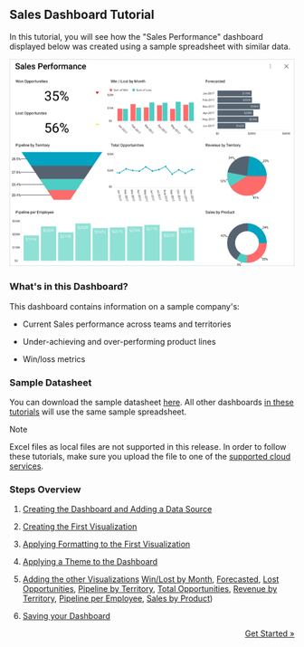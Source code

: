 ## Sales Dashboard Tutorial 

In this tutorial, you will see how the "Sales Performance" dashboard
displayed below was created using a sample spreadsheet with similar
data.

![SalesPerformanceDashboard\_All](images/SalesPerformanceDashboard_All.png)

### What's in this Dashboard?

This dashboard contains information on a sample company's:

  - Current Sales performance across teams and territories

  - Under-achieving and over-performing product lines

  - Win/loss metrics

### Sample Datasheet

You can download the sample datasheet
[here](http://download.infragistics.com/reportplus/help/samples/Reveal_Dashboard_Tutorials.xlsx).
All other dashboards [in these tutorials](dashboard-tutorials.md) will use
the same sample spreadsheet.

>[!NOTE]
>Excel files as local files are not supported in this release. In order to follow these tutorials, make sure you upload the file to one of the
[supported cloud services](data-sources.md).

### Steps Overview

1.  [Creating the Dashboard and Adding a Data Source](Sales-Starting-Creation-Process.md)

2.  [Creating the First Visualization](Sales-Selecting-Data-Visualization.md)

3.  [Applying Formatting to the First Visualization](Sales-Applying-Formatting-Visualization.md)

4.  [Applying a Theme to the Dashboard](Sales-Applying-Theme.md)

5.  [Adding the other Visualizations](Sales-Adding-Other-Visualizations.md)
    [Win/Lost by Month](Sales-Adding-Other-Visualizations.html#win-lost-by-month),
    [Forecasted](Sales-Adding-Other-Visualizations#forecasted), [Lost Opportunities](Sales-Adding-Other-Visualizations.html#lost-opportunities),
    [Pipeline by Territory](Sales-Adding-Other-Visualizations.html#pipeline-by-territory),
    [Total Opportunities](Sales-Adding-Other-Visualizations.html#total-opportunities),
    [Revenue by Territory](Sales-Adding-Other-Visualizations.html#revenue-by-territory),
    [Pipeline per Employee](Sales-Adding-Other-Visualizations.html#pipeline-per-employee),
    [Sales by Product](Sales-Adding-Other-Visualizations.html#sales-by-product))

6.  [Saving your Dashboard](Sales-Saving-Dashboard.md)

<style>
.previous {
    text-align: left
}

.next {
    float: right
}

</style>

<a href="sales-starting-creation-process.md" class="next">Get Started &raquo;</a>